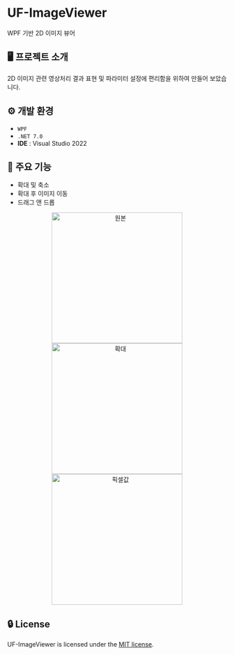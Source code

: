 # UF-ImageViewer
WPF 기반 2D 이미지 뷰어

## 🖥️ 프로젝트 소개
2D 이미지 관련 영상처리 결과 표현 및 파라미터 설정에 편리함을 위하여 만들어 보았습니다.

## ⚙️ 개발 환경
- `WPF`
- `.NET 7.0`
- **IDE** : Visual Studio 2022

## 📌 주요 기능
- 확대 및 축소
- 확대 후 이미지 이동
- 드래그 앤 드롭
<p align="center">
  <img width="300" alt="원본" src="https://user-images.githubusercontent.com/31261894/224936227-69640bf4-2696-4000-8834-1d17205a4d33.png">
  <img width="300" alt="확대" src="https://user-images.githubusercontent.com/31261894/224936240-f1ac1c4d-da37-4c91-b169-8577ae4cc890.png">
  <img width="300" alt="픽셀값" src="https://user-images.githubusercontent.com/31261894/224936243-faab3203-8131-4b2c-8ed1-e937398351ab.png">
</p>

## 🔒 License
UF-ImageViewer is licensed under the [MIT license](LICENSE.TXT).
